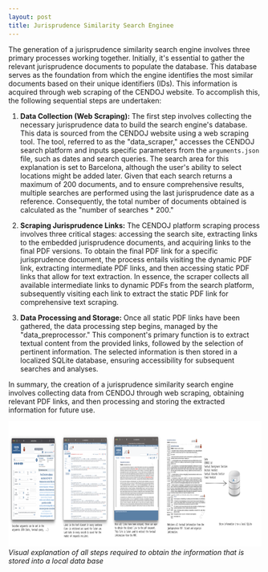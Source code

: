 ```yaml
---
layout: post
title: Jurisprudence Similarity Search Enginee
---
```


The generation of a jurisprudence similarity search engine involves three primary processes working together. Initially, it's essential to gather the relevant jurisprudence documents to populate the database. This database serves as the foundation from which the engine identifies the most similar documents based on their unique identifiers (IDs). This information is acquired through web scraping of the CENDOJ website. To accomplish this, the following sequential steps are undertaken:

1. **Data Collection (Web Scraping):** The first step involves collecting the necessary jurisprudence data to build the search engine's database. This data is sourced from the CENDOJ website using a web scraping tool. The tool, referred to as the "data_scraper," accesses the CENDOJ search platform and inputs specific parameters from the `arguments.json` file, such as dates and search queries. The search area for this explanation is set to Barcelona, although the user's ability to select locations might be added later. Given that each search returns a maximum of 200 documents, and to ensure comprehensive results, multiple searches are performed using the last jurisprudence date as a reference. Consequently, the total number of documents obtained is calculated as the "number of searches * 200."

2. **Scraping Jurisprudence Links:** The CENDOJ platform scraping process involves three critical stages: accessing the search site, extracting links to the embedded jurisprudence documents, and acquiring links to the final PDF versions. To obtain the final PDF link for a specific jurisprudence document, the process entails visiting the dynamic PDF link, extracting intermediate PDF links, and then accessing static PDF links that allow for text extraction. In essence, the scraper collects all available intermediate links to dynamic PDFs from the search platform, subsequently visiting each link to extract the static PDF link for comprehensive text scraping.

3. **Data Processing and Storage:** Once all static PDF links have been gathered, the data processing step begins, managed by the "data_preprocessor." This component's primary function is to extract textual content from the provided links, followed by the selection of pertinent information. The selected information is then stored in a localized SQLite database, ensuring accessibility for subsequent searches and analyses.

In summary, the creation of a jurisprudence similarity search engine involves collecting data from CENDOJ through web scraping, obtaining relevant PDF links, and then processing and storing the extracted information for future use.

<img src="images/scraping_explained.png" width="950" height="250" />*Visual explanation of all steps required to obtain the information that is stored into a local data base*